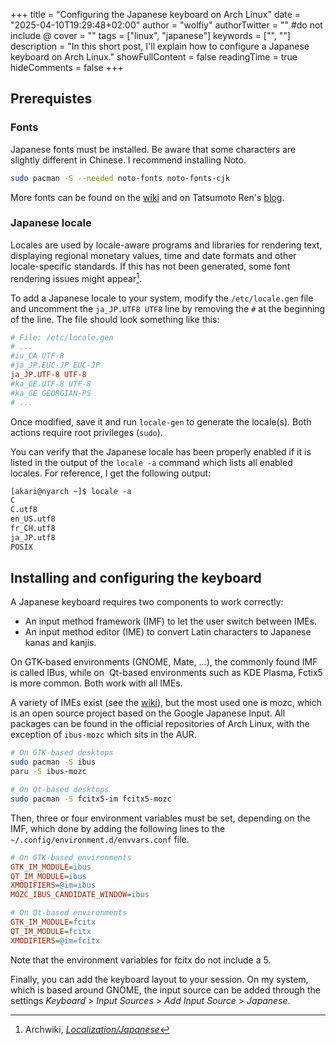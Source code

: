 +++
title = "Configuring the Japanese keyboard on Arch Linux"
date = "2025-04-10T19:29:48+02:00"
author = "wolfiy"
authorTwitter = "" #do not include @
cover = ""
tags = ["linux", "japanese"]
keywords = ["", ""]
description = "In this short post, I'll explain how to configure a Japanese keyboard on Arch Linux."
showFullContent = false
readingTime = true
hideComments = false
+++

## Prerequistes

### Fonts

Japanese fonts must be installed. Be aware that some characters are slightly different in Chinese. I recommend installing Noto.

```bash
sudo pacman -S --needed noto-fonts noto-fonts-cjk
```

More fonts can be found on the [wiki](https://wiki.archlinux.org/title/Localization/Japanese) and on Tatsumoto Ren's [blog](https://tatsumoto-ren.github.io/blog/resources.html#fonts).

### Japanese locale

Locales are used by locale-aware programs and libraries for rendering text, displaying regional monetary values, time and date formats and other locale-specific standards. If this has not been generated, some font rendering issues might appear[^1].

[^1]: Archwiki, *[Localization/Japanese](https://wiki.archlinux.org/title/Localization/Japanese)*

To add a Japanese locale to your system, modify the `/etc/locale.gen` file and uncomment the `ja_JP.UTF8 UTF8` line by removing the `#` at the beginning of the line. The file should look something like this:

```cfg
# File: /etc/locale.gen
# ...
#iu_CA UTF-8  
#ja_JP.EUC-JP EUC-JP  
ja_JP.UTF-8 UTF-8  
#ka_GE.UTF-8 UTF-8  
#ka_GE GEORGIAN-PS
# ...
```

Once modified, save it and run `locale-gen` to generate the locale(s). Both actions require root privileges (`sudo`).

You can verify that the Japanese locale has been properly enabled if it is listed in the output of the `locale -a` command which lists all enabled locales. For reference, I get the following output:

```txt
[akari@nyarch ~]$ locale -a
C
C.utf8
en_US.utf8
fr_CH.utf8
ja_JP.utf8
POSIX
```

## Installing and configuring the keyboard

A Japanese keyboard requires two components to work correctly:

- An input method framework (IMF) to let the user switch between IMEs.
- An input method editor (IME) to convert Latin characters to Japanese kanas and kanjis.

On GTK-based environments (GNOME, Mate, ...), the commonly found IMF is called IBus, while on  Qt-based environments such as KDE Plasma, Fctix5 is more common. Both work with all IMEs.

A variety of IMEs exist (see the [wiki](https://wiki.archlinux.org/title/Localization/Japanese#Input_Method_Editor_%28IME%29)), but the most used one is mozc, which is an open source project based on the Google Japanese Input. All packages can be found in the official repositories of Arch Linux, with the exception of `ibus-mozc` which sits in the AUR.

```bash
# On GTK-based desktops
sudo pacman -S ibus
paru -S ibus-mozc
```

```bash
# On Qt-based desktops
sudo pacman -S fcitx5-im fcitx5-mozc
```

Then, three or four environment variables must be set, depending on the IMF, which  done by adding the following lines to the `~/.config/environment.d/envvars.conf` file.

```cfg
# On GTK-based environments
GTK_IM_MODULE=ibus
QT_IM_MODULE=ibus
XMODIFIERS=@im=ibus
MOZC_IBUS_CANDIDATE_WINDOW=ibus
```

```cfg
# On Qt-based environments
GTK_IM_MODULE=fcitx
QT_IM_MODULE=fcitx
XMODIFIERS=@im=fcitx
```

Note that the environment variables for fcitx do not include a 5.

Finally, you can add the keyboard layout to your session. On my system, which is based around GNOME, the input source can be added through the settings *Keyboard* > *Input Sources* > *Add Input Source* > *Japanese*.


